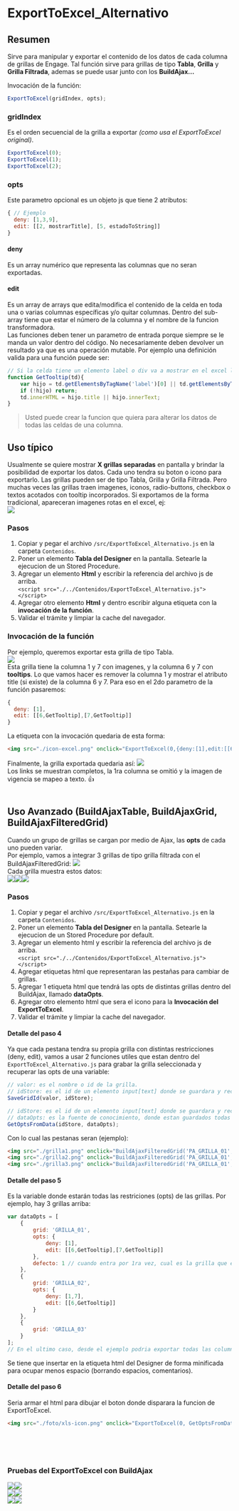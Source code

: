 # ExportToExcel_Alternativo

## Resumen
Sirve para manipular y exportar el contenido de los datos de cada columna de grillas de Engage. Tal función sirve para grillas de tipo **Tabla**, **Grilla** y **Grilla Filtrada**, ademas se puede usar junto con los **BuildAjax...**

Invocación de la función:
```javascript
ExportToExcel(gridIndex, opts);
```
### gridIndex 
Es el orden secuencial de la grilla a exportar _(como usa el ExportToExcel original)_.
```javascript
ExportToExcel(0);
ExportToExcel(1);
ExportToExcel(2);
```

### opts
Este parametro opcional es un objeto js que tiene 2 atributos:
```javascript
{ // Ejemplo
  deny: [1,3,9],
  edit: [[2, mostrarTitle], [5, estadoToString]]
}
```
#### deny
Es un array numérico que representa las columnas que no seran exportadas.
#### edit
Es un array de arrays que edita/modifica el contenido de la celda en toda una o varias columnas específicas y/o quitar columnas.
Dentro del sub-array tiene que estar el número de la columna y el nombre de la funcion transformadora.  
Las funciones deben tener un parametro de entrada porque siempre se le manda un valor dentro del código. No necesariamente deben devolver un resultado ya que es una operación mutable. Por ejemplo una definición valida para una función puede ser:
```javascript 
// Si la celda tiene un elemento label o div va a mostrar en el excel la descripcion del title si es que tiene.
function GetTooltip(td){
    var hijo = td.getElementsByTagName('label')[0] || td.getElementsByTagName('div')[0] || td.getElementsByTagName('IMG')[0];
    if (!hijo) return;
    td.innerHTML = hijo.title || hijo.innerText;
}
```
> Usted puede crear la funcion que quiera para alterar los datos de todas las celdas de una columna.

## Uso típico
Usualmente se quiere mostrar **X grillas separadas** en pantalla y brindar la posibilidad de exportar los datos. Cada uno tendra su boton o icono para exportarlo. Las grillas pueden ser de tipo Tabla, Grilla y Grilla Filtrada. Pero muchas veces las grillas traen imagenes, iconos, radio-buttons, checkbox o textos acotados con tooltip incorporados.
Si exportamos de la forma tradicional, apareceran imagenes rotas en el excel, ej:  
<img src="media/export_horrible.png">

### Pasos
1. Copiar y pegar el archivo `/src/ExportToExcel_Alternativo.js` en la carpeta `Contenidos`.
2. Poner un elemento **Tabla del Designer** en la pantalla. Setearle la ejecucion de un Stored Procedure.  
3. Agregar un elemento **Html** y escribir la referencia del archivo js de arriba.  
`<script src="./../Contenidos/ExportToExcel_Alternativo.js"></script>`
4. Agregar otro elemento **Html** y dentro escribir alguna etiqueta con la **invocación de la función**.
5. Validar el trámite y limpiar la cache del navegador.

### Invocación de la función
Por ejemplo, queremos exportar esta grilla de tipo Tabla.  
<img src="media/grilla_01_tabla.png">  
Esta grilla tiene la columna 1 y 7 con imagenes, y la columna 6 y 7 con <b title="Los tooltips son utiles para no mostrar todo el texto en la pantalla">tooltips</b>. Lo que vamos hacer es remover la columna 1 y mostrar el atributo title (si existe) de la columna 6 y 7. Para eso en el 2do parametro de la función pasaremos:
```javascript
{
  deny: [1],
  edit: [[6,GetTooltip],[7,GetTooltip]]
}
```
La etiqueta con la invocación quedaria de esta forma:

```html
<img src="./icon-excel.png" onclick="ExportToExcel(0,{deny:[1],edit:[[6,GetTooltip],[7,GetTooltip]]})"/>
```
Finalmente, la grilla exportada quedaria así:
<img src="media/export_tabla_ok.png">  
Los links se muestran completos, la 1ra columna se omitió y la imagen de vigencia se mapeo a texto. :+1:
<br/>
<br/>



## Uso Avanzado (BuildAjaxTable, BuildAjaxGrid, BuildAjaxFilteredGrid)
Cuando un grupo de grillas se cargan por medio de Ajax, las **opts** de cada uno pueden variar.  
Por ejemplo, vamos a integrar 3 grillas de tipo grilla filtrada con el BuildAjaxFilteredGrid:
<img src="media/buildajaxgridfiltered.png"><br/>
Cada grilla muestra estos datos:  
<img src="media/grilla_01_tabla.png"><img src="media/grilla_02_tabla.png"><img src="media/grilla_03_tabla.png"><br/>

### Pasos
1. Copiar y pegar el archivo `/src/ExportToExcel_Alternativo.js` en la carpeta `Contenidos`.
2. Poner un elemento **Tabla del Designer** en la pantalla. Setearle la ejecucion de un Stored Procedure por default.  
3. Agregar un elemento html y escribir la referencia del archivo js de arriba.  
`<script src="./../Contenidos/ExportToExcel_Alternativo.js"></script>`
4. Agregar etiquetas html que representaran las pestañas para cambiar de grillas.
5. Agregar 1 etiqueta html que tendrá las opts de distintas grillas dentro del BuildAjax, llamado **dataOpts**.
6. Agregar otro elemento html que sera el icono para la **Invocación del ExportToExcel**.
7. Validar el trámite y limpiar la cache del navegador.


#### Detalle del paso 4
Ya que cada pestana tendra su propia grilla con distintas restricciones (deny, edit), vamos a usar 2 funciones utiles que estan dentro del `ExportToExcel_Alternativo.js` para grabar la grilla seleccionada y recuperar las opts de una variable:
```javascript
// valor: es el nombre o id de la grilla.
// idStore: es el id de un elemento input[text] donde se guardara y recuperara la grilla seleccionada.
SaveGridId(valor, idStore);

// idStore: es el id de un elemento input[text] donde se guardara y recuperara la grilla seleccionada.
// dataOpts: es la fuente de conocimiento, donde estan guardados todas las restricciones de las grillas.
GetOptsFromData(idStore, dataOpts);
```
Con lo cual las pestanas seran (ejemplo):
```html
<img src="./grilla1.png" onclick="BuildAjaxFilteredGrid('PA_GRILLA_01',1245,null,false,0,0,false);SaveGridId('GRILLA_01','store-grillas')"/>
<img src="./grilla2.png" onclick="BuildAjaxFilteredGrid('PA_GRILLA_01',1245,PA_GRILLA_02,false,0,0,false);SaveGridId('GRILLA_02','store-grillas')"/>
<img src="./grilla3.png" onclick="BuildAjaxFilteredGrid('PA_GRILLA_01',1245,PA_GRILLA_03,false,0,0,false);SaveGridId('GRILLA_03','store-grillas')"/>
```
  
#### Detalle del paso 5
Es la variable donde estarán todas las restriciones (opts) de las grillas. Por ejemplo, hay 3 grillas arriba:
```javascript
var dataOpts = [
    {
        grid: 'GRILLA_01',
        opts: {
            deny: [1],
            edit: [[6,GetTooltip],[7,GetTooltip]]
        },
        defecto: 1 // cuando entra por 1ra vez, cual es la grilla que exportara
    },
    {
        grid: 'GRILLA_02',
        opts: {
            deny: [1,7],
            edit: [[6,GetTooltip]]    
        }  
    },
    {
        grid: 'GRILLA_03'
    }
];
// En el ultimo caso, desde el ejemplo podria exportar todas las columnas.
```
Se tiene que insertar en la etiqueta html del Designer de forma minificada para ocupar menos espacio (borrando espacios, comentarios).
<br/>

#### Detalle del paso 6
Seria armar el html para dibujar el boton donde disparara la funcion de ExportToExcel.
```html
<img src="./foto/xls-icon.png" onclick="ExportToExcel(0, GetOptsFromData('store-grillas', dataOpts)"/>
```
<br/>
<br/>
<br/>

### Pruebas del ExportToExcel con BuildAjax
<img src="media/filtro_grilla_01.png"><img src="media/excel_filtro_grilla_01.png">
<br/>
<img src="media/filtro_grilla_02.png"><img src="media/excel_filtro_grilla_02.png">
<br/>
<img src="media/filtro_grilla_03.png"><img src="media/excel_filtro_grilla_03.png">
<br/>


